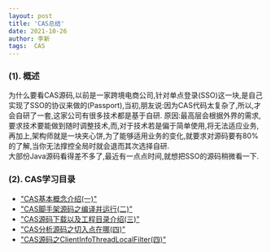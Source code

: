 ```yaml
---
layout: post
title: 'CAS总结' 
date: 2021-10-26
author: 李新
tags:  CAS
---
```


### (1). 概述
为什么要看CAS源码,以前是一家跨境电商公司,针对单点登录(SSO)这一块,是自己实现了SSO的协议来做的(Passport),当初,朋友说:因为CAS代码太复杂了,所以,才会自研了一套,这家公司有很多技术都是基于自研.
原因:最高层会根据外界的需求,要求技术要能做到随时调整技术,而,对于技术若是偏于简单使用,将无法适应业务,再加上,架构师就是一块夹心饼,为了能够适用业务的变化,就要求对源码要有80%的了解,当你无法撑控全局时就会退而其次选择自研.    
大部份Java源码看得差不多了,最近有一点点时间,就想把SSO的源码稍微看一下.   

### (2). CAS学习目录
+ ["CAS基本概念介绍(一)"](/2021/10/26/Cas-Concept.html)     
+ ["CAS脚手架源码之编译并运行(二)"](/2021/10/26/Cas-Source-Compile-Run.html)   
+ ["CAS源码下载以及工程目录介绍(三)"](/2021/10/26/Cas-Source-Concept.html)   
+ ["CAS分析源码之切入点在哪(四)"](/2021/10/26/Cas-Source-Main.html)   
+ ["CAS源码之ClientInfoThreadLocalFilter(四)"](/2021/10/26/Cas-Source-ClientInfoThreadLocalFilter.html)    
